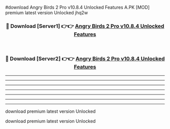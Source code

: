 #download Angry Birds 2 Pro v10.8.4 Unlocked Features A.PK [MOD] premium latest version Unlocked jhq2w 



<div align="center">
<h3>🔴 Download [Server1] 👉👉 <a href="https://download1apk.web.app/">Angry Birds 2 Pro v10.8.4 Unlocked Features</a></h3><br>

<h3>🔴 Download [Server2] 👉👉 <a href="https://download1apk.web.app/">Angry Birds 2 Pro v10.8.4 Unlocked Features</a></h3>
</div>





----------------------------------------------------------

----------------------------------------------------------

----------------------------------------------------------

----------------------------------------------------------

----------------------------------------------------------

----------------------------------------------------------

----------------------------------------------------------

download premium latest version Unlocked

download premium latest version Unlocked
